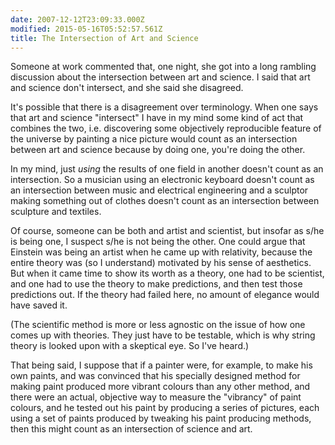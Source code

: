 ```yaml
---
date: 2007-12-12T23:09:33.000Z
modified: 2015-05-16T05:52:57.561Z
title: The Intersection of Art and Science
---
```


Someone at work commented that, one night, she got into a long rambling
discussion about the intersection between art and science. I said that art
and science don't intersect, and she said she disagreed.

It's possible that there is a disagreement over terminology. When one says
that art and science "intersect" I have in my mind some kind of act that
combines the two, i.e. discovering some objectively reproducible feature of
the universe by painting a nice picture would count as an intersection
between art and science because by doing one, you're doing the other.

In my mind, just *using* the results of one field in another doesn't count
as an intersection. So a musician using an electronic keyboard doesn't count
as an intersection between music and electrical engineering and a sculptor
making something out of clothes doesn't count as an intersection between
sculpture and textiles.

Of course, someone can be both and artist and scientist, but insofar as s/he
is being one, I suspect s/he is not being the other. One could argue that
Einstein was being an artist when he came up with relativity, because the
entire theory was (so I understand) motivated by his sense of
aesthetics. But when it came time to show its worth as a theory, one had to
be scientist, and one had to use the theory to make predictions, and then
test those predictions out. If the theory had failed here, no amount of
elegance would have saved it.

(The scientific method is more or less agnostic on the issue of how one
comes up with theories. They just have to be testable, which is why string
theory is looked upon with a skeptical eye. So I've heard.)

That being said, I suppose that if a painter were, for example, to make his
own paints, and was convinced that his specially designed method for making
paint produced more vibrant colours than any other method, and there were an
actual, objective way to measure the "vibrancy" of paint colours, and he
tested out his paint by producing a series of pictures, each using a set of
paints produced by tweaking his paint producing methods, then this might
count as an intersection of science and art.
